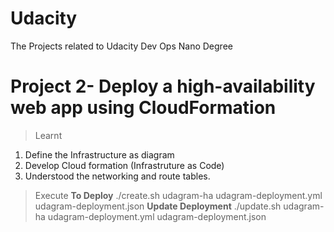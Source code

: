 # Udacity
The Projects related to Udacity Dev Ops Nano Degree

# Project 2- Deploy a high-availability web app using CloudFormation
>Learnt
  1. Define the Infrastructure as diagram
  2. Develop Cloud formation (Infrastruture as Code)
  3. Understood the networking and route tables.
> Execute 
   **To Deploy**  ./create.sh udagram-ha udagram-deployment.yml udagram-deployment.json
   **Update Deployment**  ./update.sh udagram-ha udagram-deployment.yml udagram-deployment.json
   

